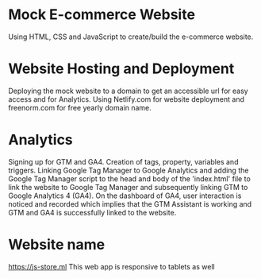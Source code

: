 # Mock E-commerce Website
Using HTML, CSS and JavaScript to create/build the e-commerce website.

# Website Hosting and Deployment
Deploying the mock website to a domain to get an accessible url for easy access and for Analytics.
Using Netlify.com for website deployment and freenorm.com for free yearly domain name.

# Analytics
Signing up for GTM and GA4.
 Creation of tags, property, variables and triggers.
Linking Google Tag Manager to Google Analytics and  adding the Google Tag Manager script to the head and body of the 'index.html' file to link the website to Google Tag Manager and subsequently linking GTM to Google Analytics 4 (GA4). On the dashboard of GA4, user interaction is noticed and recorded which implies that the GTM Assistant is working and GTM and GA4 is successfully linked to the website.

# Website name
https://js-store.ml
This web app is responsive to tablets as well
